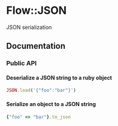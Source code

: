 # Flow::JSON

JSON serialization

## Documentation

### Public API

#### Deserialize a JSON string to a ruby object

```ruby
JSON.load('{"foo":"bar"}')
```

#### Serialize an object to a JSON string

```ruby
{"foo" => "bar"}.to_json
```
